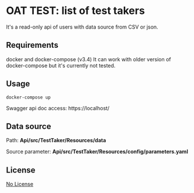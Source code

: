 # OAT TEST: list of test takers

It's a read-only api of users with data source from CSV or json.

## Requirements

docker and docker-compose (v3.4)
It can work with older version of docker-compose but it's currently not tested.

## Usage

```
docker-compose up
```

Swagger api doc access: https://localhost/

## Data source
Path: **Api/src/TestTaker/Resources/data**

Source parameter:  **Api/src/TestTaker/Resources/config/parameters.yaml**


## License
[No License](https://choosealicense.com/no-permission/)